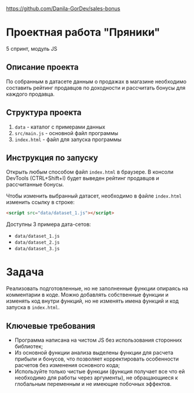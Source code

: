 https://github.com/Danila-GorDev/sales-bonus

# Проектная работа "Пряники"
5 спринт, модуль JS

## Описание проекта
По собранным в датасете данным о продажах в магазине необходимо составить рейтинг продавцов по доходности и рассчитать бонусы для каждого продавца.

## Структура проекта
1. `data` - каталог с примерами данных
2. `src/main.js` - основной файл программы
3. `index.html` - файл для запуска программы

## Инструкция по запуску
Открыть любым способом файл `index.html` в браузере. В консоли DevTools (CTRL+Shift+I) будет выведен рейтинг продавцов и рассчитанные бонусы.

Чтобы изменить выбранный датасет, необходимо в файле `index.html` изменить ссылку в строке:
```html
<script src="data/dataset_1.js"></script>
```
Доступны 3 примера дата-сетов:
- `data/dataset_1.js`
- `data/dataset_2.js`
- `data/dataset_3.js`

# Задача
Реализовать подготовленные, но не заполненные функции опираясь на комментарии в коде.
Можно добавлять собственные функции и изменять код внутри функций, но не изменять имена функций и код запуска в `index.html`.

## Ключевые требования
- Программа написана на чистом JS без использования сторонних библиотек;
- Из основной функции анализа выделены функции для расчета прибыли и бонусов, что позволяет корректировать особенности расчетов без изменения основного кода;
- Используйте только чистые функции (функция получает все что ей необходимо для работы через аргументы), не обращающиеся к глобальным переменным и не имеющие побочных эффектов.


